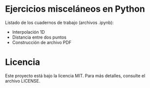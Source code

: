 # Ejercicios misceláneos en Python

Listado de los cuadernos de trabajo (archivos .ipynb):
  * Interpolación 1D
  * Distancia entre dos puntos
  * Construcción de archivo PDF
  
# Licencia
Este proyecto está bajo la licencia MIT. Para más detalles, consulte el archivo LICENSE.
